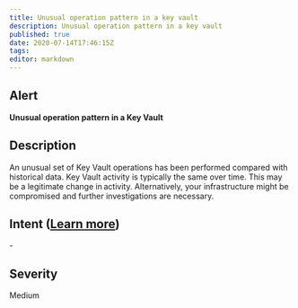 ```yaml
---
title: Unusual operation pattern in a key vault
description: Unusual operation pattern in a key vault
published: true
date: 2020-07-14T17:46:15Z
tags:
editor: markdown
---
```


## Alert
**Unusual operation pattern in a Key Vault**

## Description
An unusual set of Key Vault operations has been performed compared with historical data. Key Vault activity is typically the same over time. This may be a legitimate change in activity. Alternatively, your infrastructure might be compromised and further investigations are necessary.

## Intent ([Learn more](/public/security/alerts/intentions.md))
\-

## Severity
Medium




